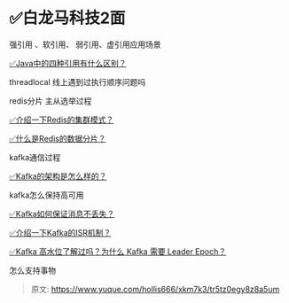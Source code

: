 # ✅白龙马科技2面

强引用 、软引用、 弱引用、虚引用应用场景

[✅Java中的四种引用有什么区别？](https://www.yuque.com/hollis666/xkm7k3/mx9eo0s2s5iaah2s)

threadlocal 线上遇到过执行顺序问题吗

redis分片 主从选举过程

[✅介绍一下Redis的集群模式？](https://www.yuque.com/hollis666/xkm7k3/namhuv165lorwudw)

[✅什么是Redis的数据分片？](https://www.yuque.com/hollis666/xkm7k3/fm1elfrg5mn9iw65)



kafka通信过程 

[✅Kafka的架构是怎么样的？](https://www.yuque.com/hollis666/xkm7k3/glnsckpypwycgh54)

kafka怎么保持高可用 

[✅Kafka如何保证消息不丢失？](https://www.yuque.com/hollis666/xkm7k3/imx4a7z8zq65erlo)



[✅介绍一下Kafka的ISR机制？](https://www.yuque.com/hollis666/xkm7k3/sysbmls6p386aow0)



[✅Kafka 高水位了解过吗？为什么 Kafka 需要 Leader Epoch？](https://www.yuque.com/hollis666/xkm7k3/uw9757)





怎么支持事物





> 原文: <https://www.yuque.com/hollis666/xkm7k3/tr5tz0egy8z8a5um>